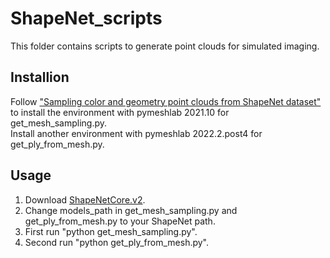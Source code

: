 # ShapeNet_scripts

This folder contains scripts to generate point clouds for simulated imaging.

## Installion

Follow ["Sampling color and geometry point clouds from ShapeNet dataset"](https://github.com/mmspg/mesh-sampling) to install the environment with pymeshlab 2021.10 for get_mesh_sampling.py.  
Install another environment with pymeshlab 2022.2.post4 for get_ply_from_mesh.py.

## Usage

1. Download [ShapeNetCore.v2](https://shapenet.org/).
2. Change models_path in get_mesh_sampling.py and get_ply_from_mesh.py to your ShapeNet path.
3. First run "python get_mesh_sampling.py".
4. Second run "python get_ply_from_mesh.py".
